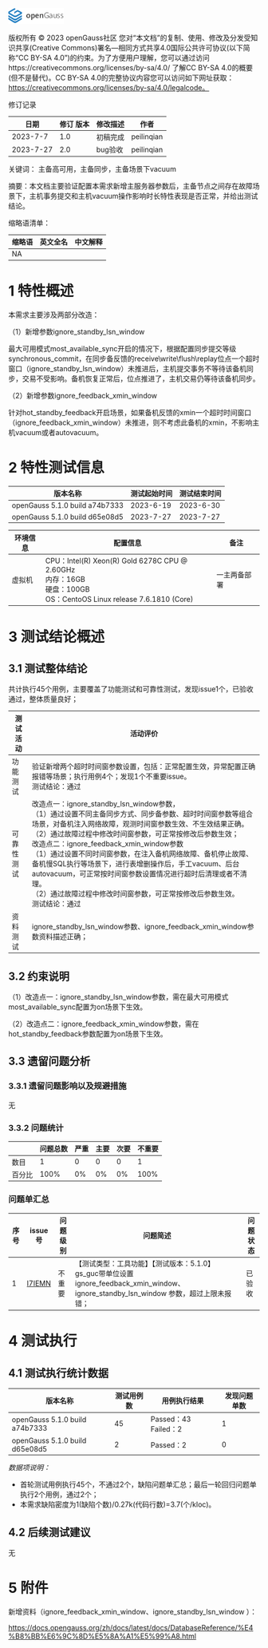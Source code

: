 ![avatar](../../../images/openGauss.png)

版权所有 © 2023  openGauss社区
您对“本文档”的复制、使用、修改及分发受知识共享(Creative Commons)署名—相同方式共享4.0国际公共许可协议(以下简称“CC BY-SA 4.0”)的约束。为了方便用户理解，您可以通过访问https://creativecommons.org/licenses/by-sa/4.0/ 了解CC BY-SA 4.0的概要 (但不是替代)。CC BY-SA 4.0的完整协议内容您可以访问如下网址获取：https://creativecommons.org/licenses/by-sa/4.0/legalcode。

修订记录

| 日期      | 修订   版本 | 修改描述 | 作者       |
| --------- | ----------- | -------- | ---------- |
| 2023-7-7  | 1.0         | 初稿完成 | peilinqian |
| 2023-7-27 | 2.0         | bug验收  | peilinqian |

关键词： 主备高可用，主备同步，主备场景下vacuum

 

摘要：本文档主要验证配置本需求新增主服务器参数后，主备节点之间存在故障场景下，主机事务提交和主机vacuum操作影响时长特性表现是否正常，并给出测试结论。

 

缩略语清单：

| 缩略语 | 英文全名 | 中文解释 |
| ------ | -------- | -------- |
| NA     |          |          |

# 1     特性概述

本需求主要涉及两部分改造：

（1）新增参数ignore_standby_lsn_window

最大可用模式most_available_sync开启的情况下，根据配置同步提交等级synchronous_commit，在同步备反馈的receive\write\flush\replay位点一个超时窗口（ignore_standby_lsn_window）未推进后，主机提交事务不等待该备机同步，交易不受影响。备机恢复正常后，位点推进了，主机交易仍等待该备机同步。

（2）新增参数ignore_feedback_xmin_window

针对hot_standby_feedback开启场景，如果备机反馈的xmin一个超时时间窗口（ignore_feedback_xmin_window）未推进，则不考虑此备机的xmin，不影响主机vacuum或者autovacuum。

# 2     特性测试信息

| 版本名称                       | 测试起始时间 | 测试结束时间 |
| ------------------------------ | ------------ | ------------ |
| openGauss 5.1.0 build a74b7333 | 2023-6-19    | 2023-6-30    |
| openGauss 5.1.0 build d65e08d5 | 2023-7-27    | 2023-7-27    |

| 环境信息 | 配置信息                                                     | 备注         |
| -------- | ------------------------------------------------------------ | ------------ |
| 虚拟机   | CPU：Intel(R) Xeon(R) Gold 6278C CPU @ 2.60GHz<br />内存：16GB<br />硬盘：100GB<br />OS：CentoOS Linux release 7.6.1810 (Core) | 一主两备部署 |

# 3     测试结论概述

## 3.1   测试整体结论

共计执行45个用例，主要覆盖了功能测试和可靠性测试，发现issue1个，已验收通过，整体质量良好；

| 测试活动   | 活动评价                                                     |
| ---------- | ------------------------------------------------------------ |
| 功能测试   | 验证新增两个超时时间窗参数设置，包括：正常配置生效，异常配置正确报错等场景；执行用例4个；发现1个不重要issue。<br />测试结论：通过 |
| 可靠性测试 | 改造点一：ignore_standby_lsn_window参数，<br />（1）通过设置不同主备同步方式、同步备参数、超时时间窗参数等组合场景，对备机注入网络故障，观测时间窗参数生效、不生效结果正确。<br />（2）通过故障过程中修改时间窗参数，可正常按修改后参数生效；<br />改造点二：ignore_feedback_xmin_window参数<br />（1）通过设置不同时间窗参数，在注入备机网络故障、备机停止故障、备机慢SQL执行等场景下，进行表增删操作后，手工vacuum、后台autovacuum，可正常按时间窗参数设置情况进行超时后清理或者不清理。<br />（2）通过故障过程中修改时间窗参数，可正常按修改后参数生效。<br />测试结论：通过 |
| 资料测试   | ignore_standby_lsn_window参数、ignore_feedback_xmin_window参数资料描述正确； |

## 3.2   约束说明

（1）改造点一：ignore_standby_lsn_window参数，需在最大可用模式most_available_sync配置为on场景下生效。

（2）改造点二：ignore_feedback_xmin_window参数，需在hot_standby_feedback参数配置为on场景下生效。

## 3.3   遗留问题分析

### 3.3.1 遗留问题影响以及规避措施

无

### 3.3.2 问题统计

|        | 问题总数 | 严重 | 主要 | 次要 | 不重要 |
| ------ | -------- | ---- | ---- | ---- | ------ |
| 数目   | 1        | 0    | 0    | 0    | 1      |
| 百分比 | 100%     | 0%   | 0%   | 0%   | 100%   |

### 问题单汇总

| 序号 | issue号                                                      | 问题级别 | 问题简述                                                     | 问题状态 |
| ---- | ------------------------------------------------------------ | -------- | ------------------------------------------------------------ | -------- |
| 1    | [I7IEMN](https://e.gitee.com/opengaussorg/projects/492431/bugs/table?issue=I7IEMN) | 不重要   | 【测试类型：工具功能】【测试版本：5.1.0】 gs_guc带单位设置ignore_feedback_xmin_window、ignore_standby_lsn_window 参数，超过上限未报错； | 已验收   |

# 4     测试执行

## 4.1   测试执行统计数据

| 版本名称                       | 测试用例数 | 用例执行结果          | 发现问题单数 |
| ------------------------------ | ---------- | --------------------- | ------------ |
| openGauss 5.1.0 build a74b7333 | 45         | Passed：43  Failed：2 | 1            |
| openGauss 5.1.0 build d65e08d5 | 2          | Passed：2             | 0            |

*数据项说明：*

- 首轮测试用例执行45个，不通过2个，缺陷问题单汇总；最后一轮回归问题单执行2个用例，通过2个；
- 本需求缺陷密度为1(缺陷个数)/0.27k(代码行数)=3.7(个/kloc)。

## 4.2   后续测试建议

无

# 5     附件

新增资料（ignore_feedback_xmin_window、ignore_standby_lsn_window ）：

https://docs.opengauss.org/zh/docs/latest/docs/DatabaseReference/%E4%B8%BB%E6%9C%8D%E5%8A%A1%E5%99%A8.html



 

 
